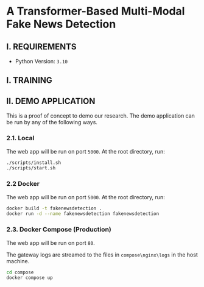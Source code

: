 # A Transformer-Based Multi-Modal Fake News Detection

## I. REQUIREMENTS

- Python Version: `3.10`

## I. TRAINING

## II. DEMO APPLICATION

This is a proof of concept to demo our research. The demo application can be run by any of the following ways.

### 2.1. Local

The web app will be run on port `5000`. At the root directory, run:

```bash
./scripts/install.sh
./scripts/start.sh
```

### 2.2 Docker

The web app will be run on port `5000`. At the root directory, run:

```bash
docker build -t fakenewsdetection .
docker run -d --name fakenewsdetection fakenewsdetection
```

### 2.3. Docker Compose (Production)

The web app will be run on port `80`.

The gateway logs are streamed to the files in `compose\nginx\logs` in the host machine.

```bash
cd compose
docker compose up
```
